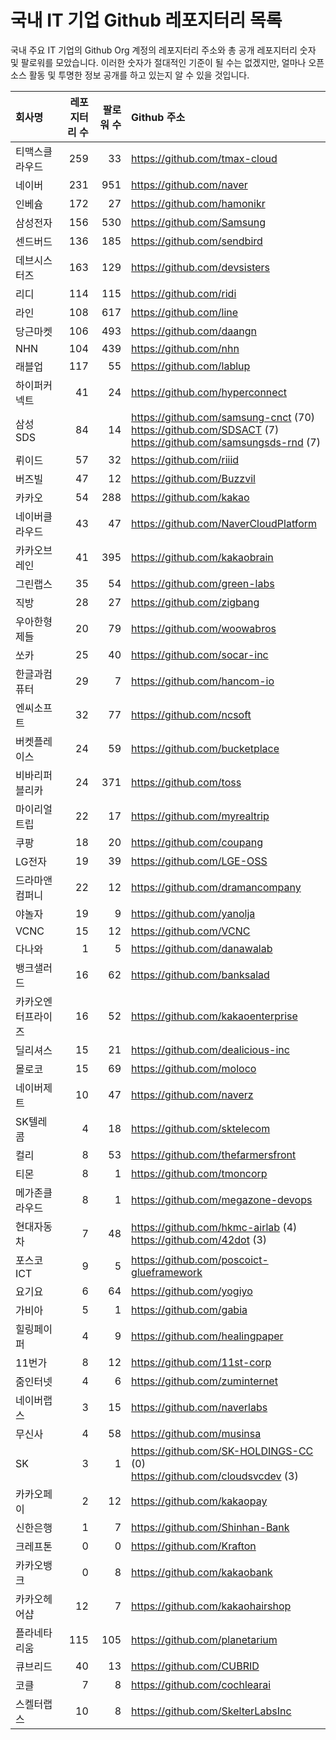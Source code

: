# 국내 IT 기업 Github 레포지터리 목록
국내 주요 IT 기업의 Github Org 계정의 레포지터리 주소와 총 공개 레포지터리 숫자 및 팔로워를 모았습니다. 이러한 숫자가 절대적인 기준이 될 수는 없겠지만, 얼마나 오픈 소스 활동 및 투명한 정보 공개를 하고 있는지 알 수 있을 것입니다.

<!-- MARKDOWN_TABLE(GITHUB): START -->

| **회사명** | **레포지터리 수** | **팔로워 수** | **Github 주소** |
|:---|---:|---:|:---|
| 티맥스클라우드 | 259 | 33 | https://github.com/tmax-cloud |
| 네이버 | 231 | 951 | https://github.com/naver |
| 인베슘 | 172 | 27 | https://github.com/hamonikr |
| 삼성전자 | 156 | 530 | https://github.com/Samsung |
| 센드버드 | 136 | 185 | https://github.com/sendbird |
| 데브시스터즈 | 163 | 129 | https://github.com/devsisters |
| 리디 | 114 | 115 | https://github.com/ridi |
| 라인 | 108 | 617 | https://github.com/line |
| 당근마켓 | 106 | 493 | https://github.com/daangn |
| NHN | 104 | 439 | https://github.com/nhn |
| 래블업 | 117 | 55 | https://github.com/lablup |
| 하이퍼커넥트 | 41 | 24 | https://github.com/hyperconnect |
| 삼성SDS | 84 | 14 | https://github.com/samsung-cnct (70)<br />https://github.com/SDSACT (7)<br />https://github.com/samsungsds-rnd (7) |
| 뤼이드 | 57 | 32 | https://github.com/riiid |
| 버즈빌 | 47 | 12 | https://github.com/Buzzvil |
| 카카오 | 54 | 288 | https://github.com/kakao |
| 네이버클라우드 | 43 | 47 | https://github.com/NaverCloudPlatform |
| 카카오브레인 | 41 | 395 | https://github.com/kakaobrain |
| 그린랩스 | 35 | 54 | https://github.com/green-labs |
| 직방 | 28 | 27 | https://github.com/zigbang |
| 우아한형제들 | 20 | 79 | https://github.com/woowabros |
| 쏘카 | 25 | 40 | https://github.com/socar-inc |
| 한글과컴퓨터 | 29 | 7 | https://github.com/hancom-io |
| 엔씨소프트 | 32 | 77 | https://github.com/ncsoft |
| 버켓플레이스 | 24 | 59 | https://github.com/bucketplace |
| 비바리퍼블리카 | 24 | 371 | https://github.com/toss |
| 마이리얼트립 | 22 | 17 | https://github.com/myrealtrip |
| 쿠팡 | 18 | 20 | https://github.com/coupang |
| LG전자 | 19 | 39 | https://github.com/LGE-OSS |
| 드라마앤컴퍼니 | 22 | 12 | https://github.com/dramancompany |
| 야놀자 | 19 | 9 | https://github.com/yanolja |
| VCNC | 15 | 12 | https://github.com/VCNC |
| 다나와 | 1 | 5 | https://github.com/danawalab |
| 뱅크샐러드 | 16 | 62 | https://github.com/banksalad |
| 카카오엔터프라이즈 | 16 | 52 | https://github.com/kakaoenterprise |
| 딜리셔스 | 15 | 21 | https://github.com/dealicious-inc |
| 몰로코 | 15 | 69 | https://github.com/moloco |
| 네이버제트 | 10 | 47 | https://github.com/naverz |
| SK텔레콤 | 4 | 18 | https://github.com/sktelecom |
| 컬리 | 8 | 53 | https://github.com/thefarmersfront |
| 티몬 | 8 | 1 | https://github.com/tmoncorp |
| 메가존클라우드 | 8 | 1 | https://github.com/megazone-devops |
| 현대자동차 | 7 | 48 | https://github.com/hkmc-airlab (4)<br />https://github.com/42dot (3) |
| 포스코ICT | 9 | 5 | https://github.com/poscoict-glueframework |
| 요기요 | 6 | 64 | https://github.com/yogiyo |
| 가비아 | 5 | 1 | https://github.com/gabia |
| 힐링페이퍼 | 4 | 9 | https://github.com/healingpaper |
| 11번가 | 8 | 12 | https://github.com/11st-corp |
| 줌인터넷 | 4 | 6 | https://github.com/zuminternet |
| 네이버랩스 | 3 | 15 | https://github.com/naverlabs |
| 무신사 | 4 | 58 | https://github.com/musinsa |
| SK | 3 | 1 | https://github.com/SK-HOLDINGS-CC (0)<br />https://github.com/cloudsvcdev (3) |
| 카카오페이 | 2 | 12 | https://github.com/kakaopay |
| 신한은행 | 1 | 7 | https://github.com/Shinhan-Bank |
| 크레프톤 | 0 | 0 | https://github.com/Krafton |
| 카카오뱅크 | 0 | 8 | https://github.com/kakaobank |
| 카카오헤어샵 | 12 | 7 | https://github.com/kakaohairshop |
| 플라네타리움 | 115 | 105 | https://github.com/planetarium |
| 큐브리드 | 40 | 13 | https://github.com/CUBRID |
| 코클 | 7 | 8 | https://github.com/cochlearai |
| 스켈터랩스 | 10 | 8 | https://github.com/SkelterLabsInc |

<!-- MARKDOWN_TABLE(GITHUB): END -->
